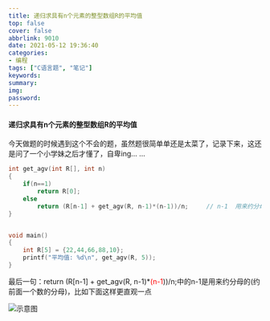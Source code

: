 ```yaml
---
title: 递归求具有n个元素的整型数组R的平均值
top: false
cover: false
abbrlink: 9010
date: 2021-05-12 19:36:40
categories:
- 编程
tags: ["C语言题", "笔记"]
keywords:
summary:
img:
password:
---
```




#### 递归求具有n个元素的整型数组R的平均值

今天做题的时候遇到这个不会的题，虽然题很简单单还是太菜了，记录下来，这还是问了一个小学妹之后才懂了，自卑ing... ...



```c
int get_agv(int R[], int n)
{
	if(n==1)
		return R[0];
	else
		return (R[n-1] + get_agv(R, n-1)*(n-1))/n;	   // n-1  用来约分母(约前面一个数的分母)， 把分母写在横线的下面比较容易看出来
}


void main()
{
	int R[5] = {22,44,66,88,10};
	printf("平均值: %d\n", get_agv(R, 5));
}

```



最后一句：return (R[n-1] + get_agv(R, n-1)*<font color=red>(n-1</font>))/n;中的n-1是用来约分母的(约前面一个数的分母)，比如下面这样更直观一点

![示意图](https://image.geoer.cn/%E6%B1%82%E5%B9%B3%E5%9D%87%E5%80%BC%E9%A2%98.jpg)



